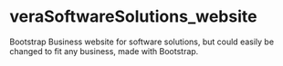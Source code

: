 # veraSoftwareSolutions_website
Bootstrap Business website for software solutions, but could easily be changed to fit any business, made with Bootstrap.
